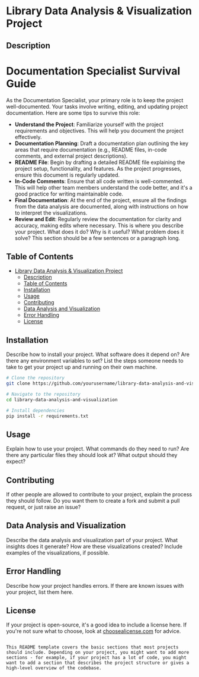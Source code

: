 # Library Data Analysis & Visualization Project

## Description
# Documentation Specialist Survival Guide

As the Documentation Specialist, your primary role is to keep the project well-documented. Your tasks involve writing, editing, and updating project documentation. Here are some tips to survive this role:

- **Understand the Project**: Familiarize yourself with the project requirements and objectives. This will help you document the project effectively.
- **Documentation Planning**: Draft a documentation plan outlining the key areas that require documentation (e.g., README files, in-code comments, and external project descriptions).
- **README File**: Begin by drafting a detailed README file explaining the project setup, functionality, and features. As the project progresses, ensure this document is regularly updated.
- **In-Code Comments**: Ensure that all code written is well-commented. This will help other team members understand the code better, and it's a good practice for writing maintainable code.
- **Final Documentation**: At the end of the project, ensure all the findings from the data analysis are documented, along with instructions on how to interpret the visualizations.
- **Review and Edit**: Regularly review the documentation for clarity and accuracy, making edits where necessary.
This is where you describe your project. What does it do? Why is it useful? What problem does it solve? This section should be a few sentences or a paragraph long.

## Table of Contents 

- [Library Data Analysis \& Visualization Project](#library-data-analysis--visualization-project)
  - [Description](#description)
  - [Table of Contents](#table-of-contents)
  - [Installation](#installation)
  - [Usage](#usage)
  - [Contributing](#contributing)
  - [Data Analysis and Visualization](#data-analysis-and-visualization)
  - [Error Handling](#error-handling)
  - [License](#license)

## Installation

Describe how to install your project. What software does it depend on? Are there any environment variables to set? List the steps someone needs to take to get your project up and running on their own machine.

```bash
# Clone the repository
git clone https://github.com/yourusername/library-data-analysis-and-visualization.git

# Navigate to the repository
cd library-data-analysis-and-visualization

# Install dependencies
pip install -r requirements.txt
```

## Usage

Explain how to use your project. What commands do they need to run? Are there any particular files they should look at? What output should they expect?


## Contributing

If other people are allowed to contribute to your project, explain the process they should follow. Do you want them to create a fork and submit a pull request, or just raise an issue?

## Data Analysis and Visualization

Describe the data analysis and visualization part of your project. What insights does it generate? How are these visualizations created? Include examples of the visualizations, if possible.

## Error Handling

Describe how your project handles errors. If there are known issues with your project, list them here.

## License

If your project is open-source, it's a good idea to include a license here. If you're not sure what to choose, look at [choosealicense.com](https://choosealicense.com/) for advice.
```

This README template covers the basic sections that most projects should include. Depending on your project, you might want to add more sections - for example, if your project has a lot of code, you might want to add a section that describes the project structure or gives a high-level overview of the codebase.